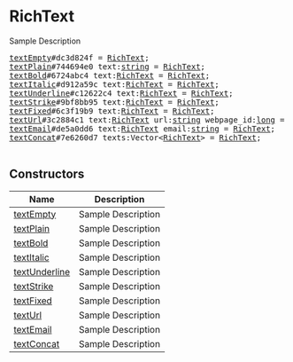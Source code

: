 # RichText

Sample Description

<pre>
<a href="../constructor/textEmpty.md">textEmpty</a>#dc3d824f = <a href="../type/RichText.md">RichText</a>;
<a href="../constructor/textPlain.md">textPlain</a>#744694e0 text:<a href="../type/string.md">string</a> = <a href="../type/RichText.md">RichText</a>;
<a href="../constructor/textBold.md">textBold</a>#6724abc4 text:<a href="../type/RichText.md">RichText</a> = <a href="../type/RichText.md">RichText</a>;
<a href="../constructor/textItalic.md">textItalic</a>#d912a59c text:<a href="../type/RichText.md">RichText</a> = <a href="../type/RichText.md">RichText</a>;
<a href="../constructor/textUnderline.md">textUnderline</a>#c12622c4 text:<a href="../type/RichText.md">RichText</a> = <a href="../type/RichText.md">RichText</a>;
<a href="../constructor/textStrike.md">textStrike</a>#9bf8bb95 text:<a href="../type/RichText.md">RichText</a> = <a href="../type/RichText.md">RichText</a>;
<a href="../constructor/textFixed.md">textFixed</a>#6c3f19b9 text:<a href="../type/RichText.md">RichText</a> = <a href="../type/RichText.md">RichText</a>;
<a href="../constructor/textUrl.md">textUrl</a>#3c2884c1 text:<a href="../type/RichText.md">RichText</a> url:<a href="../type/string.md">string</a> webpage_id:<a href="../type/long.md">long</a> = <a href="../type/RichText.md">RichText</a>;
<a href="../constructor/textEmail.md">textEmail</a>#de5a0dd6 text:<a href="../type/RichText.md">RichText</a> email:<a href="../type/string.md">string</a> = <a href="../type/RichText.md">RichText</a>;
<a href="../constructor/textConcat.md">textConcat</a>#7e6260d7 texts:Vector&lt;<a href="../type/RichText.md">RichText</a>&gt; = <a href="../type/RichText.md">RichText</a>;

</pre>

## Constructors

| Name | Description |
|------|-------------|
| [textEmpty](../constructor/textEmpty.md) | Sample Description |
| [textPlain](../constructor/textPlain.md) | Sample Description |
| [textBold](../constructor/textBold.md) | Sample Description |
| [textItalic](../constructor/textItalic.md) | Sample Description |
| [textUnderline](../constructor/textUnderline.md) | Sample Description |
| [textStrike](../constructor/textStrike.md) | Sample Description |
| [textFixed](../constructor/textFixed.md) | Sample Description |
| [textUrl](../constructor/textUrl.md) | Sample Description |
| [textEmail](../constructor/textEmail.md) | Sample Description |
| [textConcat](../constructor/textConcat.md) | Sample Description |

